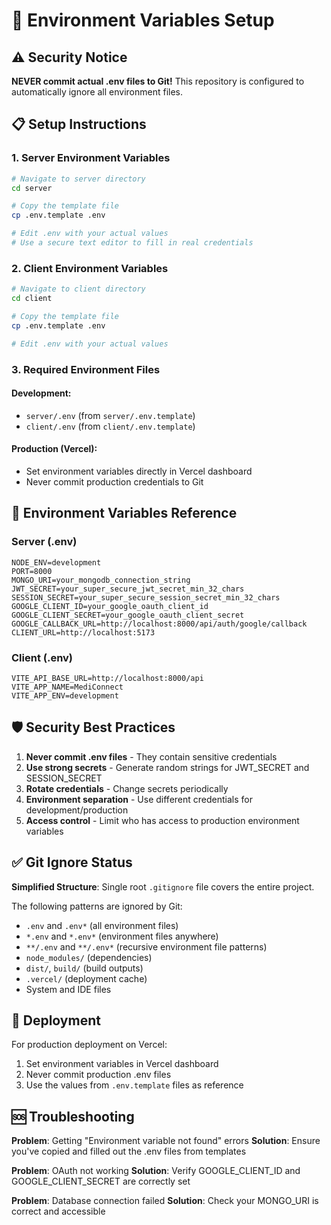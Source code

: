 # 🔐 Environment Variables Setup

## ⚠️ Security Notice
**NEVER commit actual .env files to Git!** This repository is configured to automatically ignore all environment files.

## 📋 Setup Instructions

### 1. Server Environment Variables
```bash
# Navigate to server directory
cd server

# Copy the template file
cp .env.template .env

# Edit .env with your actual values
# Use a secure text editor to fill in real credentials
```

### 2. Client Environment Variables
```bash
# Navigate to client directory  
cd client

# Copy the template file
cp .env.template .env

# Edit .env with your actual values
```

### 3. Required Environment Files

#### Development:
- `server/.env` (from `server/.env.template`)
- `client/.env` (from `client/.env.template`)

#### Production (Vercel):
- Set environment variables directly in Vercel dashboard
- Never commit production credentials to Git

## 🔧 Environment Variables Reference

### Server (.env)
```env
NODE_ENV=development
PORT=8000
MONGO_URI=your_mongodb_connection_string
JWT_SECRET=your_super_secure_jwt_secret_min_32_chars
SESSION_SECRET=your_super_secure_session_secret_min_32_chars
GOOGLE_CLIENT_ID=your_google_oauth_client_id
GOOGLE_CLIENT_SECRET=your_google_oauth_client_secret
GOOGLE_CALLBACK_URL=http://localhost:8000/api/auth/google/callback
CLIENT_URL=http://localhost:5173
```

### Client (.env)
```env
VITE_API_BASE_URL=http://localhost:8000/api
VITE_APP_NAME=MediConnect
VITE_APP_ENV=development
```

## 🛡️ Security Best Practices

1. **Never commit .env files** - They contain sensitive credentials
2. **Use strong secrets** - Generate random strings for JWT_SECRET and SESSION_SECRET
3. **Rotate credentials** - Change secrets periodically
4. **Environment separation** - Use different credentials for development/production
5. **Access control** - Limit who has access to production environment variables

## ✅ Git Ignore Status

**Simplified Structure**: Single root `.gitignore` file covers the entire project.

The following patterns are ignored by Git:
- `.env` and `.env*` (all environment files)
- `*.env` and `*.env*` (environment files anywhere)
- `**/.env` and `**/.env*` (recursive environment file patterns)
- `node_modules/` (dependencies)
- `dist/`, `build/` (build outputs)
- `.vercel/` (deployment cache)
- System and IDE files

## 🚀 Deployment

For production deployment on Vercel:
1. Set environment variables in Vercel dashboard
2. Never commit production .env files
3. Use the values from `.env.template` files as reference

## 🆘 Troubleshooting

**Problem**: Getting "Environment variable not found" errors
**Solution**: Ensure you've copied and filled out the .env files from templates

**Problem**: OAuth not working
**Solution**: Verify GOOGLE_CLIENT_ID and GOOGLE_CLIENT_SECRET are correctly set

**Problem**: Database connection failed
**Solution**: Check your MONGO_URI is correct and accessible
